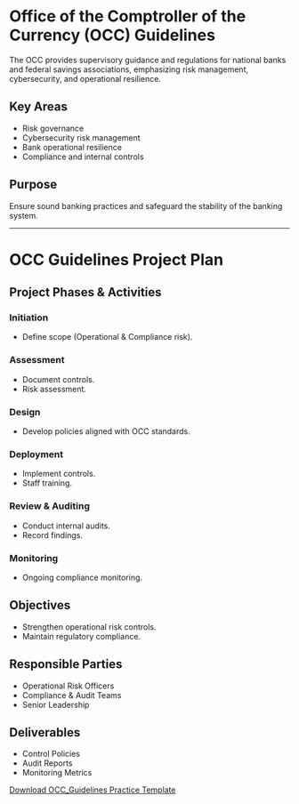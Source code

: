 # Office of the Comptroller of the Currency (OCC) Guidelines

The OCC provides supervisory guidance and regulations for national banks and federal savings associations, emphasizing risk management, cybersecurity, and operational resilience.

## Key Areas
- Risk governance
- Cybersecurity risk management
- Bank operational resilience
- Compliance and internal controls

## Purpose
Ensure sound banking practices and safeguard the stability of the banking system.

---

# OCC Guidelines Project Plan

## Project Phases & Activities

### Initiation
- Define scope (Operational & Compliance risk).

### Assessment
- Document controls.
- Risk assessment.

### Design
- Develop policies aligned with OCC standards.

### Deployment
- Implement controls.
- Staff training.

### Review & Auditing
- Conduct internal audits.
- Record findings.

### Monitoring
- Ongoing compliance monitoring.

## Objectives
- Strengthen operational risk controls.
- Maintain regulatory compliance.

## Responsible Parties
- Operational Risk Officers
- Compliance & Audit Teams
- Senior Leadership

## Deliverables
- Control Policies
- Audit Reports
- Monitoring Metrics

[Download OCC_Guidelines Practice Template](https://github.com/agustus9/grc-portfolio/blob/main/financial-regulations/OCC_Guidelines_Practice_Template.xlsx)
